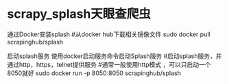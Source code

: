 # scrapy_splash天眼查爬虫
通过Docker安装splash
#从docker hub下载相关镜像文件
sudo docker pull scrapinghub/splash

启动splash服务
使用docker启动服务命令启动Splash服务
#启动splash服务，并通过http，https，telnet提供服务
#通常一般使用http模式 ，可以只启动一个8050就好
sudo docker run -p 8050:8050 scrapinghub/splash

